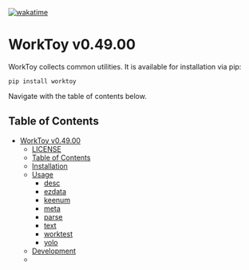 [![wakatime](https://wakatime.com/badge/github/AsgerJon/WorkToy.svg)](
https://wakatime.com/badge/github/AsgerJon/WorkToy)

# WorkToy v0.49.00

WorkToy collects common utilities. It is available for installation via pip:

```
pip install worktoy
```

Navigate with the table of contents below.

## Table of Contents

- [WorkToy v0.49.00](#worktoy-v04900)
    - [LICENSE](#LICENSE)
    - [Table of Contents](#table-of-contents)
    - [Installation](#installation)
    - [Usage](#usage)
        - [desc](#worktoydesc)
        - [ezdata](#worktoyezdata)
        - [keenum](#worktoykeenum)
        - [meta](#worktoymeta)
        - [parse](#worktoyparse)
        - [text](#worktoytext)
        - [worktest](#worktoyworktest)
        - [yolo](#worktoyyolo)
    - [Development](#development)
    - 
